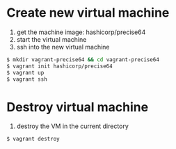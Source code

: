 # Create new virtual machine

1. get the machine image: hashicorp/precise64
2. start the virtual machine
3. ssh into the new virtual machine

~~~bash
$ mkdir vagrant-precise64 && cd vagrant-precise64
$ vagrant init hashicorp/precise64
$ vagrant up
$ vagrant ssh
~~~

# Destroy virtual machine

1. destroy the VM in the current directory

~~~bash
$ vagrant destroy 
~~~